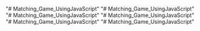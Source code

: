 "# Matching_Game_UsingJavaScript" 
"# Matching_Game_UsingJavaScript" 
"# Matching_Game_UsingJavaScript" 
"# Matching_Game_UsingJavaScript" 
"# Matching_Game_UsingJavaScript" 
"# Matching_Game_UsingJavaScript" 
